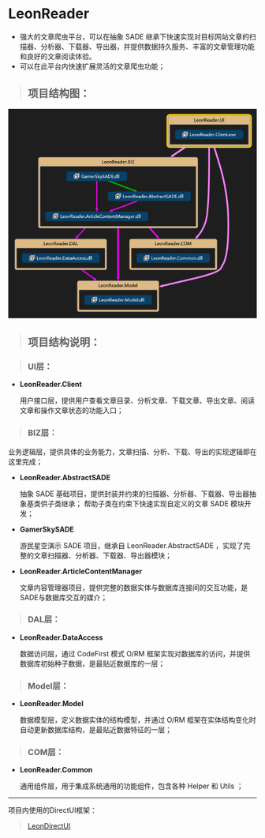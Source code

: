 # LeonReader
  * 强大的文章爬虫平台，可以在抽象 SADE 继承下快速实现对目标网站文章的扫描器、分析器、下载器、导出器，并提供数据持久服务、丰富的文章管理功能和良好的文章阅读体验。
  * 可以在此平台内快速扩展灵活的文章爬虫功能；

> ## **项目结构图：**

![image](./Document/LeonReader%20项目结构图.jpg)

> ## **项目结构说明：**

> ### **UI层：**

  * **LeonReader.Client**

    用户接口层，提供用户查看文章目录、分析文章、下载文章、导出文章、阅读文章和操作文章状态的功能入口；

> ### **BIZ层：**

  业务逻辑层，提供具体的业务能力，文章扫描、分析、下载、导出的实现逻辑即在这里完成；

  * **LeonReader.AbstractSADE**

    抽象 SADE 基础项目，提供封装并约束的扫描器、分析器、下载器、导出器抽象基类供子类继承；
    帮助子类在约束下快速实现自定义的文章 SADE 模块开发；

  * **GamerSkySADE**

    游民星空演示 SADE 项目，继承自 LeonReader.AbstractSADE ，实现了完整的文章扫描器、分析器、下载器、导出器模块；

  * **LeonReader.ArticleContentManager**

    文章内容管理器项目，提供完整的数据实体与数据库连接间的交互功能，是SADE与数据库交互的媒介；

> ### **DAL层：**

  * **LeonReader.DataAccess**

    数据访问层，通过 CodeFirst 模式 O/RM 框架实现对数据库的访问，并提供数据库初始种子数据，是最贴近数据库的一层；

> ### **Model层：**

  * **LeonReader.Model**

    数据模型层，定义数据实体的结构模型，并通过 O/RM 框架在实体结构变化时自动更新数据库结构，是最贴近数据特征的一层；


> ### **COM层：**

  * **LeonReader.Common**

    通用组件层，用于集成系统通用的功能组件，包含各种 Helper 和 Utils ；

***
项目内使用的DirectUI框架：

> [LeonDirectUI](https://github.com/CuteLeon/LeonDirectUI "https://github.com/CuteLeon/LeonDirectUI")